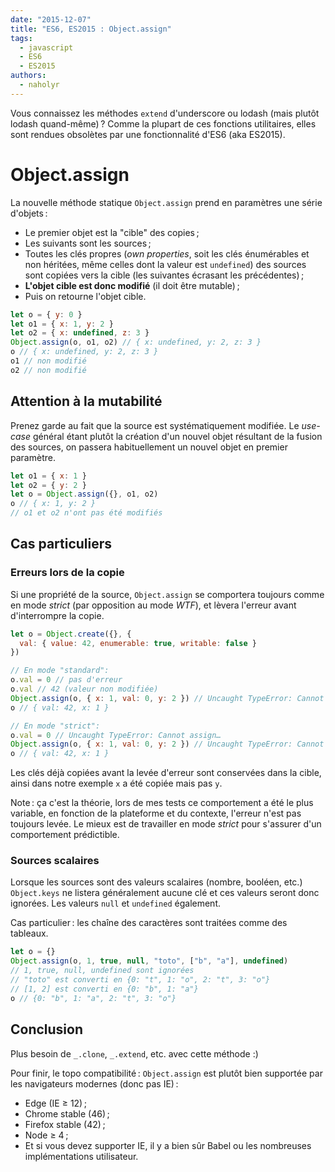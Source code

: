 ```yaml
---
date: "2015-12-07"
title: "ES6, ES2015 : Object.assign"
tags:
  - javascript
  - ES6
  - ES2015
authors:
  - naholyr
---
```


Vous connaissez les méthodes ``extend`` d'underscore ou lodash (mais plutôt
lodash quand-même) ? Comme la plupart de ces fonctions utilitaires, elles sont
rendues obsolètes par une fonctionnalité d'ES6 (aka ES2015).

# Object.assign

La nouvelle méthode statique ``Object.assign`` prend en paramètres une série
d'objets :

* Le premier objet est la "cible" des copies ;
* Les suivants sont les sources ;
* Toutes les clés propres (*own properties*, soit les clés énumérables et non
  héritées, même celles dont la valeur est ``undefined``) des sources sont
  copiées vers la cible (les suivantes écrasant les précédentes) ;
* **L'objet cible est donc modifié** (il doit être mutable) ;
* Puis on retourne l'objet cible.

```js
let o = { y: 0 }
let o1 = { x: 1, y: 2 }
let o2 = { x: undefined, z: 3 }
Object.assign(o, o1, o2) // { x: undefined, y: 2, z: 3 }
o // { x: undefined, y: 2, z: 3 }
o1 // non modifié
o2 // non modifié
```

## Attention à la mutabilité

Prenez garde au fait que la source est systématiquement modifiée. Le *use-case*
général étant plutôt la création d'un nouvel objet résultant de la fusion des
sources, on passera habituellement un nouvel objet en premier paramètre.

```js
let o1 = { x: 1 }
let o2 = { y: 2 }
let o = Object.assign({}, o1, o2)
o // { x: 1, y: 2 }
// o1 et o2 n'ont pas été modifiés
```

## Cas particuliers

### Erreurs lors de la copie

Si une propriété de la source, ``Object.assign`` se comportera toujours comme en
mode *strict* (par opposition au mode *WTF*), et lèvera l'erreur avant
d'interrompre la copie.

```js
let o = Object.create({}, {
  val: { value: 42, enumerable: true, writable: false }
})

// En mode "standard":
o.val = 0 // pas d'erreur
o.val // 42 (valeur non modifiée)
Object.assign(o, { x: 1, val: 0, y: 2 }) // Uncaught TypeError: Cannot assign…
o // { val: 42, x: 1 }

// En mode "strict":
o.val = 0 // Uncaught TypeError: Cannot assign…
Object.assign(o, { x: 1, val: 0, y: 2 }) // Uncaught TypeError: Cannot assign…
o // { val: 42, x: 1 }
```

Les clés déjà copiées avant la levée d'erreur sont conservées dans la cible,
ainsi dans notre exemple ``x`` a été copiée mais pas ``y``.

Note : ça c'est la théorie, lors de mes tests ce comportement a été le plus
variable, en fonction de la plateforme et du contexte, l'erreur n'est pas
toujours levée. Le mieux est de travailler en mode *strict* pour s'assurer d'un
comportement prédictible.

### Sources scalaires

Lorsque les sources sont des valeurs scalaires (nombre, booléen, etc.)
``Object.keys`` ne listera généralement aucune clé et ces valeurs seront donc
ignorées. Les valeurs ``null`` et ``undefined`` également.

Cas particulier : les chaîne des caractères sont traitées comme des tableaux.

```js
let o = {}
Object.assign(o, 1, true, null, "toto", ["b", "a"], undefined)
// 1, true, null, undefined sont ignorées
// "toto" est converti en {0: "t", 1: "o", 2: "t", 3: "o"}
// [1, 2] est converti en {0: "b", 1: "a"}
o // {0: "b", 1: "a", 2: "t", 3: "o"}
```

## Conclusion

Plus besoin de ``_.clone``, ``_.extend``, etc. avec cette méthode :)

Pour finir, le topo compatibilité : ``Object.assign`` est plutôt bien supportée
par les navigateurs modernes (donc pas IE) :

* Edge (IE ≥ 12) ;
* Chrome stable (46) ;
* Firefox stable (42) ;
* Node ≥ 4 ;
* Et si vous devez supporter IE, il y a bien sûr Babel ou les nombreuses
  implémentations utilisateur.
